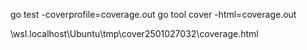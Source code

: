 
go test -coverprofile=coverage.out
go tool cover -html=coverage.out

\\wsl.localhost\Ubuntu\tmp\cover2501027032\coverage.html
